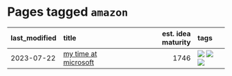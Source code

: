 # Pages tagged `amazon`

|last_modified|title|est. idea maturity|tags
|:---|:---|---:|:---|
|2023-07-22|[my time at microsoft](../my_time_at_microsoft.md)|1746|[![](https://img.shields.io/badge/tag-amazon-cc5ed7)](../tags/amazon.md) [![](https://img.shields.io/badge/tag-autobiographical-dd597e)](../tags/autobiographical.md) [![](https://img.shields.io/badge/tag-microsoft-e8ae48)](../tags/microsoft.md)|